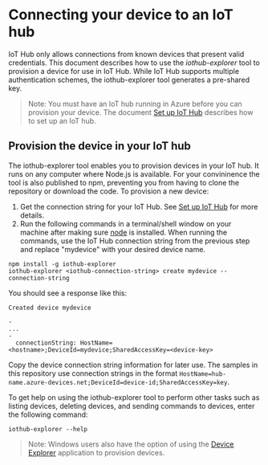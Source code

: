 # Connecting your device to an IoT hub

IoT Hub only allows connections from known devices that present valid credentials. This document describes how to use the *iothub-explorer* tool to provision a device for use in IoT Hub.  While IoT Hub supports multiple authentication schemes, the iothub-explorer tool generates a pre-shared key.

 > Note: You must have an IoT hub running in Azure before you can provision your device. The document [Set up IoT Hub][setup-iothub] describes how to set up an IoT hub.

## Provision the device in your IoT hub

The iothub-explorer tool enables you to provision devices in your IoT hub. It runs on any computer where Node.js is available. For your convininence the tool is also published to  npm, preventing you from having to clone the repository or download the code. To provision a new device:

1. Get the connection string for your IoT Hub. See [Set up IoT Hub][setup-iothub] for more details.
2. Run the following commands in a terminal/shell window on your machine after making sure [node](http://nodejs.org) is installed. When running the commands, use the IoT Hub connection string from the previous step and replace "mydevice" with your desired device name.

```
npm install -g iothub-explorer
iothub-explorer <iothub-connection-string> create mydevice --connection-string
```

You should see a response like this:

```
Created device mydevice

-
...
-
  connectionString: HostName=<hostname>;DeviceId=mydevice;SharedAccessKey=<device-key>
```

Copy the device connection string information for later use. The samples in this repository use connection strings in the format `HostName=hub-name.azure-devices.net;DeviceId=device-id;SharedAccessKey=key`.

To get help on using the iothub-explorer tool to perform other tasks such as listing devices, deleting devices, and sending commands to devices, enter the following command:

```
iothub-explorer --help
```

> Note: Windows users also have the option of using the [Device Explorer][device-explorer] application to provision devices.

[setup-iothub]: ../../../doc/setup_iothub.md
[device-explorer]: ../../DeviceExplorer/doc/how_to_use_device_explorer.md
